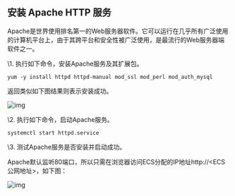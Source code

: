 ## 安装 Apache HTTP 服务

Apache是世界使用排名第一的Web服务器软件。它可以运行在几乎所有广泛使用的计算机平台上，由于其跨平台和安全性被广泛使用，是最流行的Web服务器端软件之一。

\1.  执行如下命令，安装Apache服务及其扩展包。

```
yum -y install httpd httpd-manual mod_ssl mod_perl mod_auth_mysql
```

返回类似如下图结果则表示安装成功。

![img](https://img.alicdn.com/tfs/TB1l7DUHpY7gK0jSZKzXXaikpXa-1050-137.png)



\2.  执行如下命令，启动Apache服务。

```
systemctl start httpd.service
```

\3.  测试Apache服务是否安装并启动成功。

Apache默认监听80端口，所以只需在浏览器访问ECS分配的IP地址http://<ECS公网地址>，如下图：



![img](https://img.alicdn.com/tfs/TB1HmVpaepyVu4jSZFhXXbBpVXa-1920-937.png)